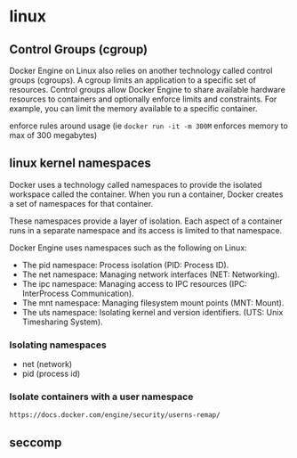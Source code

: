 # linux

## Control Groups (cgroup)

Docker Engine on Linux also relies on another technology called control groups (cgroups). A cgroup limits an application to a specific set of resources. Control groups allow Docker Engine to share available hardware resources to containers and optionally enforce limits and constraints. For example, you can limit the memory available to a specific container.

enforce rules around usage (ie `docker run -it -m 300M` enforces memory to max of 300 megabytes)

## linux kernel namespaces

Docker uses a technology called namespaces to provide the isolated workspace called the container. When you run a container, Docker creates a set of namespaces for that container.

These namespaces provide a layer of isolation. Each aspect of a container runs in a separate namespace and its access is limited to that namespace.

Docker Engine uses namespaces such as the following on Linux:

- The pid namespace: Process isolation (PID: Process ID).
- The net namespace: Managing network interfaces (NET: Networking).
- The ipc namespace: Managing access to IPC resources (IPC: InterProcess Communication).
- The mnt namespace: Managing filesystem mount points (MNT: Mount).
- The uts namespace: Isolating kernel and version identifiers. (UTS: Unix Timesharing System).

### Isolating namespaces

- net (network)
- pid (process id)

### Isolate containers with a user namespace

`https://docs.docker.com/engine/security/userns-remap/`



## seccomp





